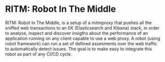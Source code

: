 # RITM: Robot In The Middle

RITM: Robot In The Middle, is a setup of a mitmproxy that pushes all the sniffed web transactions to an EK (Elasticsearch and Kibana) stack, in order to analyse, inspect and discover insigths about the performance of an application running on any client capable to use a web proxy. A robot (using robot framework) can run a set of defined assesments over the web traffic to automatically detect issues. The goal is to make easy to integrate this robot as part of any CI/CD cycle.
